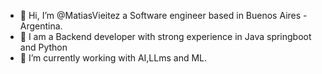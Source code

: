 - 👋 Hi, I’m @MatiasVieitez a Software engineer based in Buenos Aires - Argentina.
- 👀 I am a Backend developer with strong experience in Java springboot and Python 
- 🌱 I’m currently working with AI,LLms and ML.

